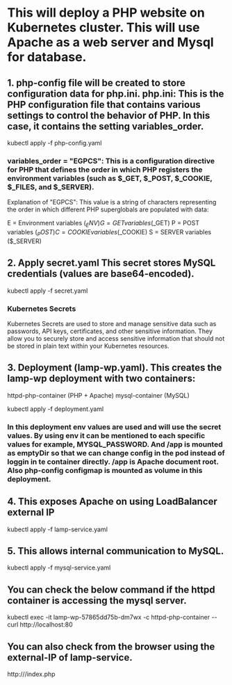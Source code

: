 # This will deploy a PHP website on Kubernetes cluster. This will use Apache as a web server and Mysql for database.

## 1. php-config file will be created to store configuration data for php.ini. php.ini: This is the PHP configuration file that contains various settings to control the behavior of PHP. In this case, it contains the setting variables_order.
kubectl apply -f php-config.yaml

### variables_order = "EGPCS": This is a configuration directive for PHP that defines the order in which PHP registers the environment variables (such as $_GET, $_POST, $_COOKIE, $_FILES, and $_SERVER).
Explanation of "EGPCS":
This value is a string of characters representing the order in which different PHP superglobals are populated with data:

E = Environment variables ($_ENV)
G = GET variables ($_GET)
P = POST variables ($_POST)
C = COOKIE variables ($_COOKIE)
S = SERVER variables ($_SERVER)

## 2. Apply secret.yaml This secret stores MySQL credentials (values are base64-encoded).
kubectl apply -f secret.yaml

### Kubernetes Secrets 
Kubernetes Secrets are used to store and manage sensitive data such as passwords, API keys, certificates, and other sensitive information. They allow you to securely store and access sensitive information that should not be stored in plain text within your Kubernetes resources.

## 3. Deployment (lamp-wp.yaml). This creates the lamp-wp deployment with two containers:
httpd-php-container (PHP + Apache)
mysql-container (MySQL)

kubectl apply -f deployment.yaml

### In this deployment env values are used and will use the secret values. By using env it can be mentioned to each specific values for example, MYSQL_PASSWORD. And /app is mounted as emptyDir so that we can change config in the pod instead of loggin in te container directly. /app is Apache document root. Also php-config configmap is mounted as volume in this deployment.

## 4. This exposes Apache on using LoadBalancer external IP

kubectl apply -f lamp-service.yaml

## 5. This allows internal communication to MySQL.

kubectl apply -f mysql-service.yaml

## You can check the below command if the httpd container is accessing the mysql server.

kubectl exec -it lamp-wp-57865dd75b-dm7wx -c httpd-php-container -- curl http://localhost:80

## You can also check from the browser using the external-IP of lamp-service.

http://<External-IP>/index.php
